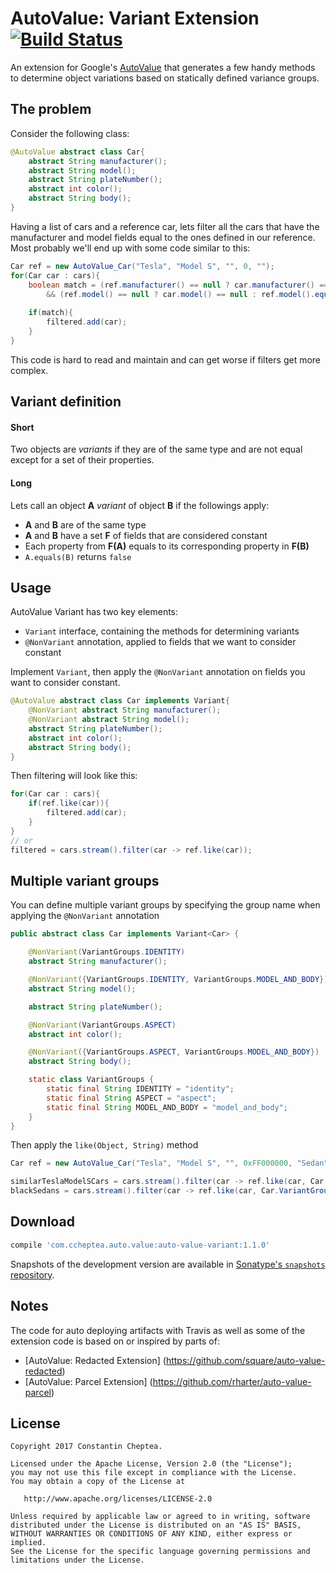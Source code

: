 # AutoValue: Variant Extension [![Build Status](https://travis-ci.org/ccheptea/auto-value-variant.svg?branch=master)](https://travis-ci.org/ccheptea/auto-value-variant)

An extension for Google's [AutoValue](https://github.com/google/auto/tree/master/value) 
that generates a few handy methods to determine object variations based on statically defined variance groups.

## The problem

Consider the following class:
```java
@AutoValue abstract class Car{
    abstract String manufacturer();
    abstract String model();
    abstract String plateNumber();
    abstract int color();
    abstract String body();
}
```

Having a list of cars and a reference car, lets filter all the cars that have the manufacturer and model fields 
equal to the ones defined in our reference. Most probably we'll end up with some code similar to this:
```java
Car ref = new AutoValue_Car("Tesla", "Model S", "", 0, "");
for(Car car : cars){
    boolean match = (ref.manufacturer() == null ? car.manufacturer() == null : ref.manufacturer().equals(car.manufacturer()))
        && (ref.model() == null ? car.model() == null : ref.model().equals(car.model()))
    
    if(match){
        filtered.add(car);
    }
}
```
This code is hard to read and maintain and can get worse if filters get more complex.

## Variant definition

#### Short 
Two objects are _variants_ if they are of the same type and are not equal except for a set of their properties.

#### Long
Lets call an object **A** _variant_ of object **B** if the followings apply:

* **A** and **B** are of the same type
* **A** and **B** have a set **F** of fields that are considered constant
* Each property from **F(A)** equals to its corresponding property in **F(B)**
* ``A.equals(B)`` returns ``false``
 
## Usage

AutoValue Variant has two key elements:

* ``Variant`` interface, containing the methods for determining variants
* ``@NonVariant`` annotation, applied to fields that we want to consider constant

Implement ``Variant``, then apply the ``@NonVariant`` annotation on fields you want to consider constant. 
```java
@AutoValue abstract class Car implements Variant{
    @NonVariant abstract String manufacturer();
    @NonVariant abstract String model();
    abstract String plateNumber();
    abstract int color();
    abstract String body();
}
```

Then filtering will look like this:
```java
for(Car car : cars){
    if(ref.like(car)){
        filtered.add(car);
    }
}
// or 
filtered = cars.stream().filter(car -> ref.like(car));
```

## Multiple variant groups
You can define multiple variant groups by specifying the group name when applying the ``@NonVariant`` annotation

```java
public abstract class Car implements Variant<Car> {

    @NonVariant(VariantGroups.IDENTITY)
    abstract String manufacturer();

    @NonVariant({VariantGroups.IDENTITY, VariantGroups.MODEL_AND_BODY})
    abstract String model();

    abstract String plateNumber();

    @NonVariant(VariantGroups.ASPECT)
    abstract int color();

    @NonVariant({VariantGroups.ASPECT, VariantGroups.MODEL_AND_BODY})
    abstract String body();

    static class VariantGroups {
        static final String IDENTITY = "identity";
        static final String ASPECT = "aspect";
        static final String MODEL_AND_BODY = "model_and_body";
    }
}
```
Then apply the ``like(Object, String)`` method

```java
Car ref = new AutoValue_Car("Tesla", "Model S", "", 0xFF000000, "Sedan");

similarTeslaModelSCars = cars.stream().filter(car -> ref.like(car, Car.VariantGroups.IDENTITY));
blackSedans = cars.stream().filter(car -> ref.like(car, Car.VariantGroups.ASPECT));
```

## Download

```groovy
compile 'com.ccheptea.auto.value:auto-value-variant:1.1.0'
 ```

Snapshots of the development version are available in [Sonatype's `snapshots` repository][snap].


## Notes

The code for auto deploying artifacts with Travis as well as some of the extension code is based on or inspired by parts of:
* [AutoValue: Redacted Extension] (https://github.com/square/auto-value-redacted)
* [AutoValue: Parcel Extension] (https://github.com/rharter/auto-value-parcel)

## License


```
Copyright 2017 Constantin Cheptea.

Licensed under the Apache License, Version 2.0 (the "License");
you may not use this file except in compliance with the License.
You may obtain a copy of the License at

   http://www.apache.org/licenses/LICENSE-2.0

Unless required by applicable law or agreed to in writing, software
distributed under the License is distributed on an "AS IS" BASIS,
WITHOUT WARRANTIES OR CONDITIONS OF ANY KIND, either express or implied.
See the License for the specific language governing permissions and
limitations under the License.
```

[snap]: https://oss.sonatype.org/content/repositories/snapshots/

